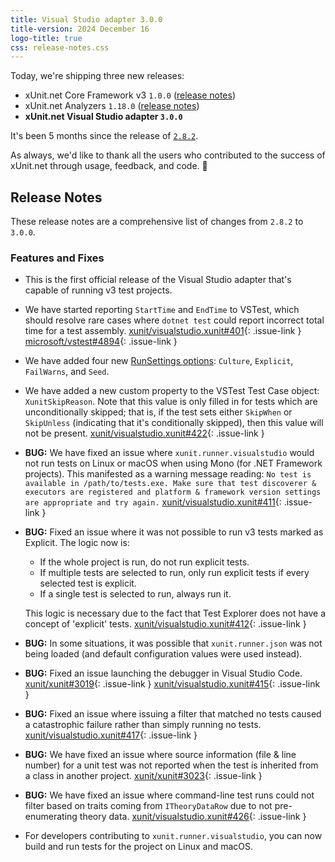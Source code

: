 ```yaml
---
title: Visual Studio adapter 3.0.0
title-version: 2024 December 16
logo-title: true
css: release-notes.css
---
```


Today, we're shipping three new releases:

* xUnit.net Core Framework v3 `1.0.0` ([release notes](/releases/v3/1.0.0))
* xUnit.net Analyzers `1.18.0` ([release notes](/releases/analyzers/1.18.0))
* **xUnit.net Visual Studio adapter `3.0.0`**

It's been 5 months since the release of [`2.8.2`](2.8.2).

As always, we'd like to thank all the users who contributed to the success of xUnit.net through usage, feedback, and code. 🎉

## Release Notes

These release notes are a comprehensive list of changes from `2.8.2` to `3.0.0`.

### Features and Fixes

* This is the first official release of the Visual Studio adapter that's capable of running v3 test projects.

* We have started reporting `StartTime` and `EndTime` to VSTest, which should resolve rare cases where `dotnet test` could report incorrect total time for a test assembly. [xunit/visualstudio.xunit#401](https://github.com/xunit/visualstudio.xunit/issues/401){: .issue-link } [microsoft/vstest#4894](https://github.com/microsoft/vstest/issues/4894){: .issue-link }

* We have added four new [RunSettings options](/docs/config-runsettings): `Culture`, `Explicit`, `FailWarns`, and `Seed`.

* We have added a new custom property to the VSTest Test Case object: `XunitSkipReason`. Note that this value is only filled in for tests which are unconditionally skipped; that is, if the test sets either `SkipWhen` or `SkipUnless` (indicating that it's conditionally skipped), then this value will not be present. [xunit/visualstudio.xunit#422](https://github.com/xunit/visualstudio.xunit/issues/422){: .issue-link }

* **BUG:** We have fixed an issue where `xunit.runner.visualstudio` would not run tests on Linux or macOS when using Mono (for .NET Framework projects). This manifested as a warning message reading: `No test is available in /path/to/tests.exe. Make sure that test discoverer & executors are registered and platform & framework version settings are appropriate and try again.`  [xunit/visualstudio.xunit#411](https://github.com/xunit/visualstudio.xunit/issues/411){: .issue-link }

* **BUG:** Fixed an issue where it was not possible to run v3 tests marked as Explicit. The logic now is:

  * If the whole project is run, do not run explicit tests.
  * If multiple tests are selected to run, only run explicit tests if every selected test is explicit.
  * If a single test is selected to run, always run it.

  This logic is necessary due to the fact that Test Explorer does not have a concept of 'explicit' tests. [xunit/visualstudio.xunit#412](https://github.com/xunit/visualstudio.xunit/issues/412){: .issue-link }

* **BUG:** In some situations, it was possible that `xunit.runner.json` was not being loaded (and default configuration values were used instead).

* **BUG:** Fixed an issue launching the debugger in Visual Studio Code. [xunit/xunit#3019](https://github.com/xunit/xunit/discussions/3019){: .issue-link } [xunit/visualstudio.xunit#415](https://github.com/xunit/visualstudio.xunit/issues/415){: .issue-link }

* **BUG:** Fixed an issue where issuing a filter that matched no tests caused a catastrophic failure rather than simply running no tests. [xunit/visualstudio.xunit#417](https://github.com/xunit/visualstudio.xunit/issues/417){: .issue-link }

* **BUG:** We have fixed an issue where source information (file & line number) for a unit test was not reported when the test is inherited from a class in another project. [xunit/xunit#3023](https://github.com/xunit/xunit/issues/3023){: .issue-link }

* **BUG:** We have fixed an issue where command-line test runs could not filter based on traits coming from `ITheoryDataRow` due to not pre-enumerating theory data. [xunit/visualstudio.xunit#426](https://github.com/xunit/visualstudio.xunit/issues/426){: .issue-link }

* For developers contributing to `xunit.runner.visualstudio`, you can now build and run tests for the project on Linux and macOS.
